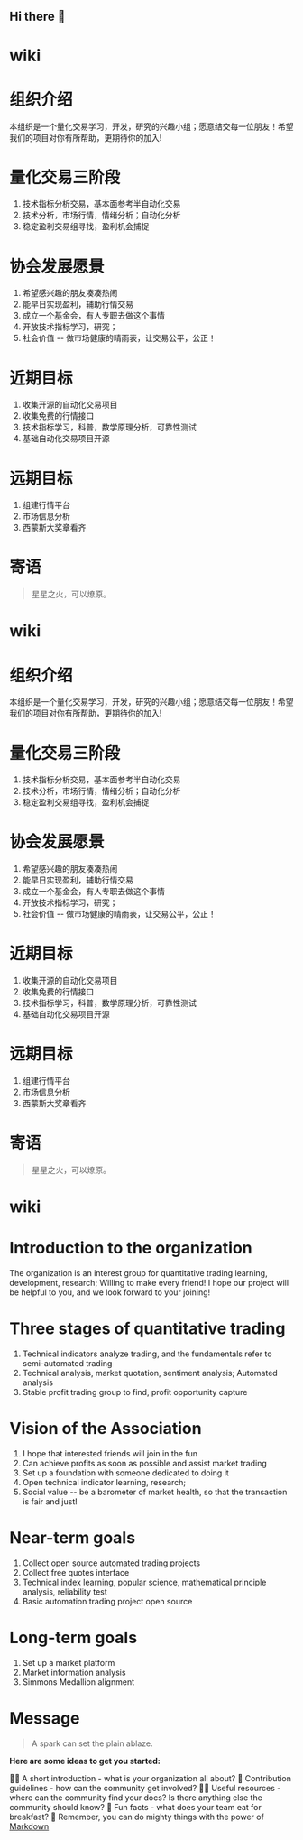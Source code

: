 ## Hi there 👋

# wiki

# 组织介绍
  本组织是一个量化交易学习，开发，研究的兴趣小组；愿意结交每一位朋友！希望我们的项目对你有所帮助，更期待你的加入!

# 量化交易三阶段
1. 技术指标分析交易，基本面参考半自动化交易
2. 技术分析，市场行情，情绪分析；自动化分析
3. 稳定盈利交易组寻找，盈利机会捕捉

# 协会发展愿景
1. 希望感兴趣的朋友凑凑热闹
2. 能早日实现盈利，辅助行情交易
3. 成立一个基金会，有人专职去做这个事情
4. 开放技术指标学习，研究；
5. 社会价值 -- 做市场健康的晴雨表，让交易公平，公正！

# 近期目标
1. 收集开源的自动化交易项目
2. 收集免费的行情接口
3. 技术指标学习，科普，数学原理分析，可靠性测试
4. 基础自动化交易项目开源


# 远期目标
1. 组建行情平台
2. 市场信息分析
3. 西蒙斯大奖章看齐

# 寄语
> 星星之火，可以燎原。


# wiki

# 组织介绍
  本组织是一个量化交易学习，开发，研究的兴趣小组；愿意结交每一位朋友！希望我们的项目对你有所帮助，更期待你的加入!

# 量化交易三阶段
1. 技术指标分析交易，基本面参考半自动化交易
2. 技术分析，市场行情，情绪分析；自动化分析
3. 稳定盈利交易组寻找，盈利机会捕捉

# 协会发展愿景
1. 希望感兴趣的朋友凑凑热闹
2. 能早日实现盈利，辅助行情交易
3. 成立一个基金会，有人专职去做这个事情
4. 开放技术指标学习，研究；
5. 社会价值 -- 做市场健康的晴雨表，让交易公平，公正！

# 近期目标
1. 收集开源的自动化交易项目
2. 收集免费的行情接口
3. 技术指标学习，科普，数学原理分析，可靠性测试
4. 基础自动化交易项目开源


# 远期目标
1. 组建行情平台
2. 市场信息分析
3. 西蒙斯大奖章看齐

# 寄语
> 星星之火，可以燎原。

# wiki

# Introduction to the organization
  The organization is an interest group for quantitative trading learning, development, research; Willing to make every friend! I hope our project will be helpful to you, and we look forward to your joining!

# Three stages of quantitative trading
1. Technical indicators analyze trading, and the fundamentals refer to semi-automated trading
2. Technical analysis, market quotation, sentiment analysis; Automated analysis
3. Stable profit trading group to find, profit opportunity capture

# Vision of the Association
1. I hope that interested friends will join in the fun
2. Can achieve profits as soon as possible and assist market trading
3. Set up a foundation with someone dedicated to doing it
4. Open technical indicator learning, research;
5. Social value -- be a barometer of market health, so that the transaction is fair and just!

# Near-term goals
1. Collect open source automated trading projects
2. Collect free quotes interface
3. Technical index learning, popular science, mathematical principle analysis, reliability test
4. Basic automation trading project open source

# Long-term goals
1. Set up a market platform
2. Market information analysis
3. Simmons Medallion alignment

# Message
> A spark can set the plain ablaze.




**Here are some ideas to get you started:**

🙋‍♀️ A short introduction - what is your organization all about?
🌈 Contribution guidelines - how can the community get involved?
👩‍💻 Useful resources - where can the community find your docs? Is there anything else the community should know?
🍿 Fun facts - what does your team eat for breakfast?
🧙 Remember, you can do mighty things with the power of [Markdown](https://docs.github.com/github/writing-on-github/getting-started-with-writing-and-formatting-on-github/basic-writing-and-formatting-syntax)



